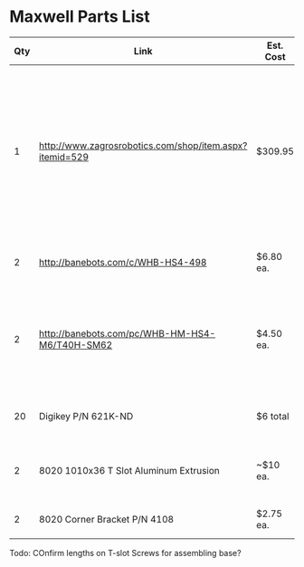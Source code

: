 # Maxwell Parts List

Qty | Link               | Est. Cost | Notes
----|--------------------|-----------|-------
1   | http://www.zagrosrobotics.com/shop/item.aspx?itemid=529 | $309.95 | Only the motors, encoders, and casters are used. Be sure to select the 2X speed option and also add the HEDS5500 encoder cables.
2   | http://banebots.com/c/WHB-HS4-498 | $6.80 ea. | Any of the three colors will do.
2   | http://banebots.com/pc/WHB-HM-HS4-M6/T40H-SM62 | $4.50 ea. | These are 6mm and will need to be bored out to 1/4" to match motors above.
20  | Digikey P/N 621K-ND | $6 total | These are used to assemble the base
2   | 8020 1010x36 T Slot Aluminum Extrusion | ~$10 ea. | The 8020 Ebay store can be a good place to buy this
2   | 8020 Corner Bracket P/N 4108 | $2.75 ea. | Used to hold torso upright



Todo:
 COnfirm lengths on T-slot
 Screws for assembling base?
 





